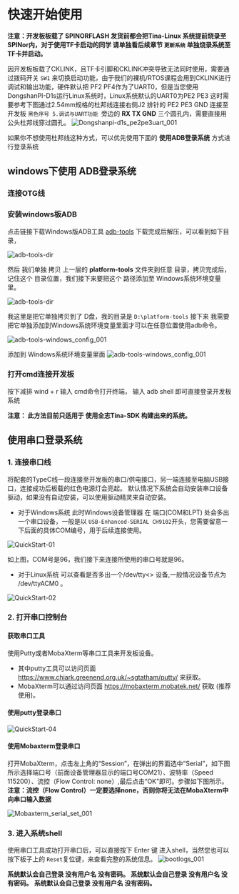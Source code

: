 # 快速开始使用

**注意：开发板板载了 SPINORFLASH 发货前都会把Tina-Linux 系统提前烧录至 SPINor内，对于使用TF卡启动的同学 请单独看后续章节 `更新系统` 单独烧录系统至TF卡并启动。**

因开发板板载了CKLINK，且TF卡引脚和CKLINK冲突导致无法同时使用，需要通过拨码开关 `SW1` 来切换启动功能，由于我们的裸机/RTOS课程会用到CKLINK进行调试和输出功能，硬件默认把 PF2 PF4作为了UART0，但是当您使用DongshanPI-D1s运行Linux系统时，Linux系统默认的UART0为PE2 PE3 这时需要参考下图通过2.54mm规格的杜邦线连接右侧J2 排针的 PE2 PE3 GND 连接至 开发板 `黑色序号 5.调试与UART功能 `旁边的 **RX TX GND** 三个圆孔内，需要直接用公头杜邦线穿过圆孔。
![Dongshanpi-d1s_pe2pe3uart_001](https://cdn.staticaly.com/gh/DongshanPI/Docs-Photos@master/d1s/Dongshanpi-d1s_pe2pe3uart_002.png)

如果你不想使用杜邦线这种方式，可以优先使用下面的 **使用ADB登录系统** 方式进行登录系统

## windows下使用 ADB登录系统
### 连接OTG线

### 安装windows板ADB
点击链接下载Windows版ADB工具 [adb-tools](https://gitlab.com/dongshanpi/tools/-/raw/main/ADB.7z)
下载完成后解压，可以看到如下目录，

![adb-tools-dir](https://cdn.staticaly.com/gh/DongshanPI/Docs-Photos@master/d1s/adb-tools-dir.png)

然后 我们单独 拷贝 上一层的 **platform-tools** 文件夹到任意 目录，拷贝完成后，记住这个 目录位置，我们接下来要把这个 路径添加至 Windows系统环境变量里。

![adb-tools-dir](https://cdn.staticaly.com/gh/DongshanPI/Docs-Photos@master/d1s/adb-tools-dir-001.png)

我这里是把它单独拷贝到了 D盘，我的目录是 `D:\platform-tools` 接下来 我需要把它单独添加到Windows系统环境变量里面才可以在任意位置使用adb命令。

![adb-tools-windows_config_001](https://cdn.staticaly.com/gh/DongshanPI/Docs-Photos@master/d1s/adb-tools-windows_config_001.png)

添加到 Windows系统环境变量里面
![adb-tools-windows_config_001](https://cdn.staticaly.com/gh/DongshanPI/Docs-Photos@master/d1s/adb-tools-windows_config_002.png)

### 打开cmd连接开发板
按下减排 wind + r 输入 cmd命令打开终端，
输入 adb shell 
即可直接登录开发板系统

**注意： 此方法目前只适用于 使用全志Tina-SDK 构建出来的系统。**


## 使用串口登录系统
### 1. 连接串口线
将配套的TypeC线一段连接至开发板的串口/供电接口，另一端连接至电脑USB接口，连接成功后板载的红色电源灯会亮起。
默认情况下系统会自动安装串口设备驱动，如果没有自动安装，可以使用驱动精灵来自动安装。
* 对于Windows系统
此时Windows设备管理器 在 端口(COM和LPT) 处会多出一个串口设备，一般是以 `USB-Enhanced-SERIAL CH9102`开头，您需要留意一下后面的具体COM编号，用于后续连接使用。

![QuickStart-01](https://cdn.staticaly.com/gh/DongshanPI/Docs-Photos@master/DongshanNezhaSTU/QuickStart-01.png)

如上图，COM号是96，我们接下来连接所使用的串口号就是96。

* 对于Linux系统
可以查看是否多出一个/dev/tty<> 设备,一般情况设备节点为 /dev/ttyACM0  。

![QuickStart-02](https://cdn.staticaly.com/gh/DongshanPI/Docs-Photos@master/DongshanNezhaSTU/QuickStart-02.png)

### 2. 打开串口控制台
#### 获取串口工具
使用Putty或者MobaXterm等串口工具来开发板设备。

* 其中putty工具可以访问页面  https://www.chiark.greenend.org.uk/~sgtatham/putty/  来获取。
* MobaXterm可以通过访问页面 https://mobaxterm.mobatek.net/ 获取 (推荐使用)。

#### 使用putty登录串口

![QuickStart-04](https://cdn.staticaly.com/gh/DongshanPI/Docs-Photos@master/DongshanNezhaSTU/QuickStart-04.png)

#### 使用Mobaxterm登录串口
打开MobaXterm，点击左上角的“Session”，在弹出的界面选中“Serial”，如下图所示选择端口号（前面设备管理器显示的端口号COM21）、波特率（Speed 115200）、流控（Flow Control: none）,最后点击“OK”即可。步骤如下图所示。
**注意：流控（Flow Control）一定要选择none，否则你将无法在MobaXterm中向串口输入数据**

![Mobaxterm_serial_set_001](https://cdn.staticaly.com/gh/DongshanPI/Docs-Photos@master/DongshanNezhaSTU/Mobaxterm_serial_set_001.png)


### 3. 进入系统shell
使用串口工具成功打开串口后，可以直接按下 Enter 键 进入shell，当然您也可以按下板子上的 `Reset`复位键，来查看完整的系统信息。
![bootlogs_001](https://cdn.staticaly.com/gh/DongshanPI/Docs-Photos@master/DongshanNezhaSTU/bootlogs_001.png)

**系统默认会自己登录 没有用户名 没有密码。**
**系统默认会自己登录 没有用户名 没有密码。**
**系统默认会自己登录 没有用户名 没有密码。**